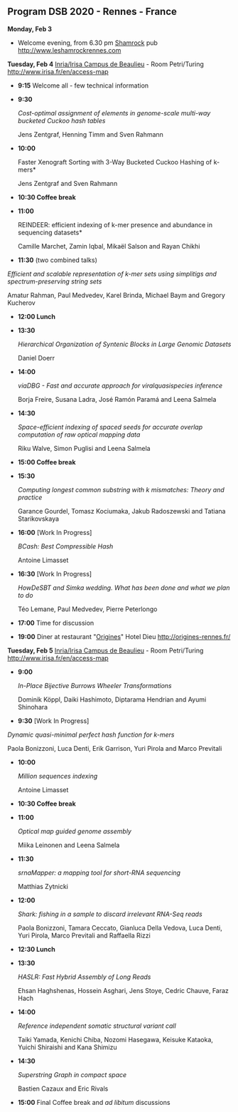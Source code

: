 ## Program DSB 2020 - Rennes - France

**Monday, Feb 3**

* Welcome evening, from 6.30 pm [Shamrock](http://www.leshamrockrennes.com) pub http://www.leshamrockrennes.com

**Tuesday, Feb 4** [Inria/Irisa Campus de Beaulieu](http://www.irisa.fr/en/access-map) - Room Petri/Turing http://www.irisa.fr/en/access-map

* **9:15** 
  Welcome all - few technical information
  
* **9:30** 
  
  *Cost-optimal assignment of elements in genome-scale multi-way bucketed Cuckoo hash tables*
  
  Jens Zentgraf, Henning Timm and Sven Rahmann
  
* **10:00**
  
  Faster Xenograft Sorting with 3-Way Bucketed Cuckoo Hashing of k-mers*

  Jens Zentgraf and Sven Rahmann
  
* **10:30 Coffee break**

* **11:00**

  REINDEER: efficient indexing of k-mer presence and abundance in sequencing datasets*

  Camille Marchet, Zamin Iqbal, Mikaël Salson and Rayan Chikhi

* **11:30** (two combined talks)
  

*Efficient and scalable representation of k-mer sets using simplitigs and spectrum-preserving string sets*

Amatur Rahman, Paul Medvedev, Karel Brinda, Michael Baym and Gregory Kucherov

* **12:00 Lunch**

* **13:30**
  
  *Hierarchical Organization of Syntenic Blocks in Large Genomic Datasets*
  
  Daniel Doerr
  
* **14:00**
  
  *viaDBG - Fast and accurate approach for viralquasispecies inference*
  
  Borja Freire, Susana Ladra, José Ramón Paramá and Leena Salmela
  
* **14:30** 
  
  *Space-efficient indexing of spaced seeds for accurate overlap computation of raw optical mapping data*
  
  Riku Walve, Simon Puglisi and Leena Salmela
  
* **15:00 Coffee break**





* **15:30** 
  
  *Computing longest common substring with k mismatches: Theory and practice*

  Garance Gourdel, Tomasz Kociumaka, Jakub Radoszewski and Tatiana Starikovskaya
  
* **16:00** [Work In Progress]

  *BCash: Best Compressible Hash*

  Antoine Limasset

* **16:30** [Work In Progress] 
  
  *HowDeSBT and Simka wedding. What has been done and what we plan to do*

  Téo Lemane, Paul Medvedev, Pierre Peterlongo
  
* **17:00** Time for discussion

* **19:00** Diner at restaurant "[Origines](http://origines-rennes.fr/)" Hotel Dieu http://origines-rennes.fr/



**Tuesday, Feb 5** [Inria/Irisa Campus de Beaulieu](http://www.irisa.fr/en/access-map) - Room Petri/Turing http://www.irisa.fr/en/access-map

* **9:00**
  
  *In-Place Bijective Burrows Wheeler Transformations*

  Dominik Köppl, Daiki Hashimoto, Diptarama Hendrian and Ayumi Shinohara
  
* **9:30** [Work In Progress]
  

*Dynamic quasi-minimal perfect hash function for k-mers*

Paola Bonizzoni, Luca Denti, Erik Garrison, Yuri Pirola and Marco Previtali

* **10:00**

  *Million sequences indexing*

  Antoine Limasset

* **10:30 Coffee break** 

* **11:00**

  *Optical map guided genome assembly*

  Miika Leinonen and Leena Salmela

* **11:30**
  
  *srnaMapper: a mapping tool for short-RNA sequencing*

  Matthias Zytnicki
  
* **12:00**
  
  *Shark: fishing in a sample to discard irrelevant RNA-Seq reads*

  Paola Bonizzoni, Tamara Ceccato, Gianluca Della Vedova, Luca Denti, Yuri Pirola, Marco Previtali and Raffaella Rizzi
  
* **12:30 Lunch**

* **13:30**
  
  *HASLR: Fast Hybrid Assembly of Long Reads*

  Ehsan Haghshenas, Hossein Asghari, Jens Stoye, Cedric Chauve, Faraz Hach
  
* **14:00**
  
  *Reference independent somatic structural variant call*

  Taiki Yamada, Kenichi Chiba, Nozomi Hasegawa, Keisuke Kataoka, Yuichi Shiraishi and Kana Shimizu
  
* **14:30**

  *Superstring Graph in compact space*

  Bastien Cazaux and Eric Rivals

* **15:00** Final Coffee break and *ad libitum* discussions
